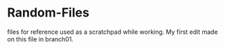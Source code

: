 # Random-Files
files for reference used as a scratchpad while working.
My first edit made on this file in branch01.
